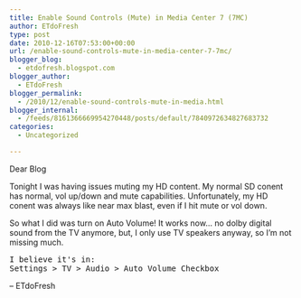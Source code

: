 ```yaml
---
title: Enable Sound Controls (Mute) in Media Center 7 (7MC)
author: ETdoFresh
type: post
date: 2010-12-16T07:53:00+00:00
url: /enable-sound-controls-mute-in-media-center-7-7mc/
blogger_blog:
  - etdofresh.blogspot.com
blogger_author:
  - ETdoFresh
blogger_permalink:
  - /2010/12/enable-sound-controls-mute-in-media.html
blogger_internal:
  - /feeds/8161366669954270448/posts/default/7840972634827683732
categories:
  - Uncategorized

---
```

Dear Blog

Tonight I was having issues muting my HD content. My normal SD conent has normal, vol up/down and mute capabilities. Unfortunately, my HD conent was always like near max blast, even if I hit mute or vol down.

So what I did was turn on Auto Volume! It works now&#8230; no dolby digital sound from the TV anymore, but, I only use TV speakers anyway, so I&#8217;m not missing much.

<pre>I believe it's in:
Settings > TV > Audio > Auto Volume Checkbox</pre>

&#8211; ETdoFresh